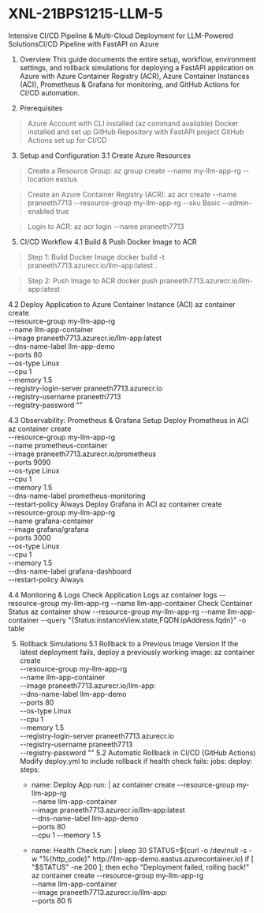 # XNL-21BPS1215-LLM-5
Intensive CI/CD Pipeline & Multi-Cloud Deployment for LLM-Powered SolutionsCI/CD Pipeline with FastAPI on Azure

1. Overview
This guide documents the entire setup, workflow, environment settings, and rollback simulations for deploying a FastAPI application on Azure with Azure Container Registry (ACR), Azure Container Instances (ACI), Prometheus & Grafana for monitoring, and GitHub Actions for CI/CD automation.

2. Prerequisites
> Azure Account with CLI installed (az command available)
> Docker installed and set up
> GitHub Repository with FastAPI project
> GitHub Actions set up for CI/CD

3. Setup and Configuration
3.1 Create Azure Resources
> Create a Resource Group:
az group create --name my-llm-app-rg --location eastus

> Create an Azure Container Registry (ACR):
az acr create --name praneeth7713 --resource-group my-llm-app-rg --sku Basic --admin-enabled true

> Login to ACR:
az acr login --name praneeth7713

5. CI/CD Workflow
4.1 Build & Push Docker Image to ACR
> Step 1: Build Docker Image
docker build -t praneeth7713.azurecr.io/llm-app:latest .

> Step 2: Push Image to ACR
docker push praneeth7713.azurecr.io/llm-app:latest

4.2 Deploy Application to Azure Container Instance (ACI)
az container create \
  --resource-group my-llm-app-rg \
  --name llm-app-container \
  --image praneeth7713.azurecr.io/llm-app:latest \
  --dns-name-label llm-app-demo \
  --ports 80 \
  --os-type Linux \
  --cpu 1 \
  --memory 1.5 \
  --registry-login-server praneeth7713.azurecr.io \
  --registry-username praneeth7713 \
  --registry-password "<your-password>"

4.3 Observability: Prometheus & Grafana Setup
Deploy Prometheus in ACI
az container create \
  --resource-group my-llm-app-rg \
  --name prometheus-container \
  --image praneeth7713.azurecr.io/prometheus \
  --ports 9090 \
  --os-type Linux \
  --cpu 1 \
  --memory 1.5 \
  --dns-name-label prometheus-monitoring \
  --restart-policy Always
Deploy Grafana in ACI
az container create \
  --resource-group my-llm-app-rg \
  --name grafana-container \
  --image grafana/grafana \
  --ports 3000 \
  --os-type Linux \
  --cpu 1 \
  --memory 1.5 \
  --dns-name-label grafana-dashboard \
  --restart-policy Always

4.4 Monitoring & Logs
Check Application Logs
az container logs --resource-group my-llm-app-rg --name llm-app-container
Check Container Status
az container show --resource-group my-llm-app-rg --name llm-app-container --query "{Status:instanceView.state,FQDN:ipAddress.fqdn}" -o table

5. Rollback Simulations
5.1 Rollback to a Previous Image Version
If the latest deployment fails, deploy a previously working image:
az container create \
  --resource-group my-llm-app-rg \
  --name llm-app-container \
  --image praneeth7713.azurecr.io/llm-app:<previous-version> \
  --dns-name-label llm-app-demo \
  --ports 80 \
  --os-type Linux \
  --cpu 1 \
  --memory 1.5 \
  --registry-login-server praneeth7713.azurecr.io \
  --registry-username praneeth7713 \
  --registry-password "<your-password>"
5.2 Automatic Rollback in CI/CD (GitHub Actions)
Modify deploy.yml to include rollback if health check fails:
jobs:
  deploy:
    steps:
      - name: Deploy App
        run: |
          az container create --resource-group my-llm-app-rg \
            --name llm-app-container \
            --image praneeth7713.azurecr.io/llm-app:latest \
            --dns-name-label llm-app-demo \
            --ports 80 \
            --cpu 1 --memory 1.5

      - name: Health Check
        run: |
          sleep 30
          STATUS=$(curl -o /dev/null -s -w "%{http_code}" http://llm-app-demo.eastus.azurecontainer.io)
          if [ "$STATUS" -ne 200 ]; then
            echo "Deployment failed, rolling back!"
            az container create --resource-group my-llm-app-rg \
              --name llm-app-container \
              --image praneeth7713.azurecr.io/llm-app:<previous-version> \
              --ports 80
          fi
